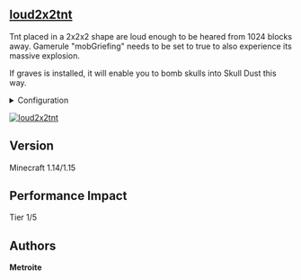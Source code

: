 ## [loud2x2tnt](https://minhaskamal.github.io/DownGit/#/home?url=https://github.com/Metroite/datapacks/tree/master/loud2x2tnt&rootDirectory=false)

Tnt placed in a 2x2x2 shape are loud enough to be heared from 1024 blocks away. Gamerule "mobGriefing" needs to be set to true to also experience its massive explosion.

If graves is installed, it will enable you to bomb skulls into Skull Dust this way.

<details>
<summary>Configuration</summary>
<br>

If you want to make *Skull Dust* only obtainable through explosions set *$noskulldustfromgraves$* in *l2t.storeboard* to 1 (0 is default): `scoreboard players set $noskulldustfromgraves$ l2t.storeboard 0`

</details>


<a href="https://minhaskamal.github.io/DownGit/#/home?url=https://github.com/Metroite/datapacks/tree/master/loud2x2tnt&rootDirectory=false" rel="BoOOooM">![loud2x2tnt](loud2x2tnt.png?raw=true "BoOOooM")</a>

## Version

Minecraft 1.14/1.15

## Performance Impact

Tier 1/5

## Authors

**Metroite**
